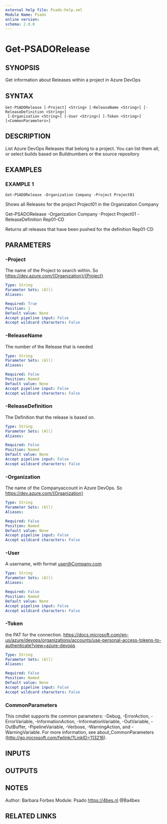 ```yaml
---
external help file: Psado-help.xml
Module Name: Psado
online version:
schema: 2.0.0
---
```


# Get-PSADORelease

## SYNOPSIS
Get information about Releases within a project in Azure DevOps

## SYNTAX

```
Get-PSADORelease [-Project] <String> [-ReleaseName <String>] [-ReleaseDefinition <String>]
 [-Organization <String>] [-User <String>] [-Token <String>] [<CommonParameters>]
```

## DESCRIPTION
List Azure DevOps Releases that belong to a project.
You can list them all, or select builds based on Buildnumbers or the source repository

## EXAMPLES

### EXAMPLE 1
```
Get-PSADORelease -Organization Company -Project Project01
```

Shows all Releases for the project Project01 in the Organization Company

Get-PSADORelease -Organization Company -Project Project01 -ReleaseDefinition Rep01-CD

Returns all releases that have been pushed for the definition Rep01-CD

## PARAMETERS

### -Project
The name of the Project to search within.
So https://dev.azure.com/{Organization}/{Project}

```yaml
Type: String
Parameter Sets: (All)
Aliases:

Required: True
Position: 1
Default value: None
Accept pipeline input: False
Accept wildcard characters: False
```

### -ReleaseName
The number of the Release that is needed

```yaml
Type: String
Parameter Sets: (All)
Aliases:

Required: False
Position: Named
Default value: None
Accept pipeline input: False
Accept wildcard characters: False
```

### -ReleaseDefinition
The Definition that the release is based on.

```yaml
Type: String
Parameter Sets: (All)
Aliases:

Required: False
Position: Named
Default value: None
Accept pipeline input: False
Accept wildcard characters: False
```

### -Organization
The name of the Companyaccount in Azure DevOps.
So https://dev.azure.com/{Organization}

```yaml
Type: String
Parameter Sets: (All)
Aliases:

Required: False
Position: Named
Default value: None
Accept pipeline input: False
Accept wildcard characters: False
```

### -User
A username, with format user@Company.com

```yaml
Type: String
Parameter Sets: (All)
Aliases:

Required: False
Position: Named
Default value: None
Accept pipeline input: False
Accept wildcard characters: False
```

### -Token
the PAT for the connection.
https://docs.microsoft.com/en-us/azure/devops/organizations/accounts/use-personal-access-tokens-to-authenticate?view=azure-devops

```yaml
Type: String
Parameter Sets: (All)
Aliases:

Required: False
Position: Named
Default value: None
Accept pipeline input: False
Accept wildcard characters: False
```

### CommonParameters
This cmdlet supports the common parameters: -Debug, -ErrorAction, -ErrorVariable, -InformationAction, -InformationVariable, -OutVariable, -OutBuffer, -PipelineVariable, -Verbose, -WarningAction, and -WarningVariable. For more information, see about_CommonParameters (http://go.microsoft.com/fwlink/?LinkID=113216).

## INPUTS

## OUTPUTS

## NOTES
Author: Barbara Forbes
Module: Psado
https://4bes.nl
@Ba4bes

## RELATED LINKS

